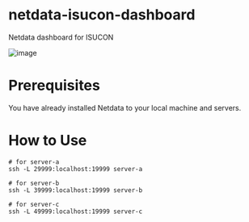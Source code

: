 # netdata-isucon-dashboard
Netdata dashboard for ISUCON

![image](https://cdn-ak.f.st-hatena.com/images/fotolife/b/befs_anne/20200907/20200907004027.png)

# Prerequisites
You have already installed Netdata to your local machine and servers.

# How to Use

```
# for server-a
ssh -L 29999:localhost:19999 server-a

# for server-b
ssh -L 39999:localhost:19999 server-b

# for server-c
ssh -L 49999:localhost:19999 server-c
```

